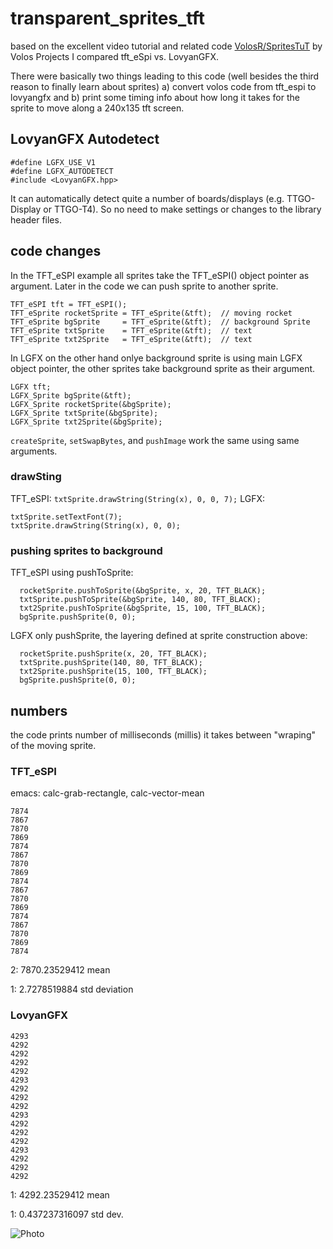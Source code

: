 # transparent_sprites_tft
based on the excellent video tutorial and related code [VolosR/SpritesTuT](https://github.com/VolosR/SpritesTuT) by Volos Projects I compared tft_eSpi vs. LovyanGFX.

There were basically two things leading to this code (well besides the third reason to finally learn about sprites) a) convert volos code from tft_espi to lovyangfx and b) print some timing info about how long it takes for the sprite to move along a 240x135 tft screen.



## LovyanGFX Autodetect
```
#define LGFX_USE_V1
#define LGFX_AUTODETECT
#include <LovyanGFX.hpp>
```
It can automatically detect quite a number of boards/displays (e.g. TTGO-Display or TTGO-T4). So no need to make settings or changes to the library header files.


## code changes
In the TFT_eSPI example all sprites take the TFT_eSPI() object pointer as argument. Later in the code we can push sprite to another sprite.

```
TFT_eSPI tft = TFT_eSPI();
TFT_eSprite rocketSprite = TFT_eSprite(&tft);  // moving rocket
TFT_eSprite bgSprite     = TFT_eSprite(&tft);  // background Sprite
TFT_eSprite txtSprite    = TFT_eSprite(&tft);  // text
TFT_eSprite txt2Sprite   = TFT_eSprite(&tft);  // text
```

In LGFX on the other hand onlye background sprite is using main LGFX object pointer, the other sprites take background sprite as their argument.
```
LGFX tft;
LGFX_Sprite bgSprite(&tft);
LGFX_Sprite rocketSprite(&bgSprite);
LGFX_Sprite txtSprite(&bgSprite);
LGFX_Sprite txt2Sprite(&bgSprite);
```


`createSprite`, `setSwapBytes`, and `pushImage` work the same using same arguments.


### drawSting
TFT_eSPI:
`txtSprite.drawString(String(x), 0, 0, 7);`
LGFX:
```
txtSprite.setTextFont(7);
txtSprite.drawString(String(x), 0, 0);
```

### pushing sprites to background
TFT_eSPI using pushToSprite:
```
  rocketSprite.pushToSprite(&bgSprite, x, 20, TFT_BLACK);
  txtSprite.pushToSprite(&bgSprite, 140, 80, TFT_BLACK);
  txt2Sprite.pushToSprite(&bgSprite, 15, 100, TFT_BLACK);
  bgSprite.pushSprite(0, 0);
```
LGFX only pushSprite, the layering defined at sprite construction above:
```
  rocketSprite.pushSprite(x, 20, TFT_BLACK);
  txtSprite.pushSprite(140, 80, TFT_BLACK);
  txt2Sprite.pushSprite(15, 100, TFT_BLACK);
  bgSprite.pushSprite(0, 0);
```



## numbers
the code prints number of milliseconds (millis) it takes between "wraping" of the moving sprite.

### TFT_eSPI
emacs: calc-grab-rectangle, calc-vector-mean
```
7874
7867
7870
7869
7874
7867
7870
7869
7874
7867
7870
7869
7874
7867
7870
7869
7874
```
2:  7870.23529412 mean

1:  2.7278519884  std deviation


### LovyanGFX
```
4293
4292
4292
4292
4292
4293
4292
4292
4292
4293
4292
4292
4292
4293
4292
4292
4292
```
1:  4292.23529412   mean

1:  0.437237316097  std dev.


![Photo](sprite.gif)

